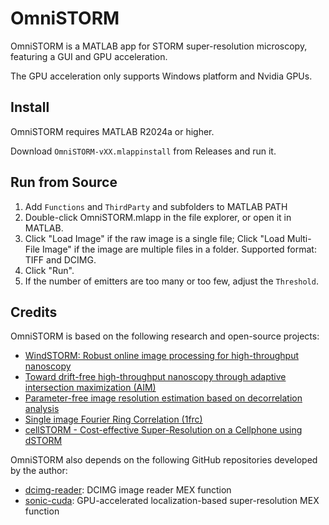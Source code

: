 # OmniSTORM

OmniSTORM is a MATLAB app for STORM super-resolution microscopy, featuring a GUI and GPU acceleration.

The GPU acceleration only supports Windows platform and Nvidia GPUs.


## Install

OmniSTORM requires MATLAB R2024a or higher.

Download `OmniSTORM-vXX.mlappinstall` from Releases and run it.


## Run from Source

1. Add `Functions` and `ThirdParty` and subfolders to MATLAB PATH
2. Double-click OmniSTORM.mlapp in the file explorer, or open it in MATLAB.
3. Click "Load Image" if the raw image is a single file; Click "Load Multi-File Image" if the image are multiple files in a folder. Supported format: TIFF and DCIMG.
4. Click "Run".
5. If the number of emitters are too many or too few, adjust the `Threshold`.


## Credits

OmniSTORM is based on the following research and open-source projects:

- [WindSTORM: Robust online image processing for high-throughput nanoscopy](https://pubmed.ncbi.nlm.nih.gov/31032419/)
- [Toward drift-free high-throughput nanoscopy through adaptive intersection maximization (AIM)](https://www.science.org/doi/10.1126/sciadv.adm7765)
- [Parameter-free image resolution estimation based on decorrelation analysis](https://www.nature.com/articles/s41592-019-0515-7)
- [Single image Fourier Ring Correlation (1frc)](https://pubmed.ncbi.nlm.nih.gov/38859523/)
- [cellSTORM - Cost-effective Super-Resolution on a Cellphone using dSTORM](https://arxiv.org/abs/1804.06244)

OmniSTORM also depends on the following GitHub repositories developed by the author:
- [dcimg-reader](https://github.com/bluerose73/dcimg-reader): DCIMG image reader MEX function
- [sonic-cuda](https://github.com/bluerose73/sonic-cuda): GPU-accelerated localization-based super-resolution MEX function